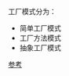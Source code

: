 
工厂模式分为：
- 简单工厂模式
- 工厂方法模式
- 抽象工厂模式


[参考](http://design-patterns.readthedocs.org/zh_CN/latest/creational_patterns/abstract_factory.html)